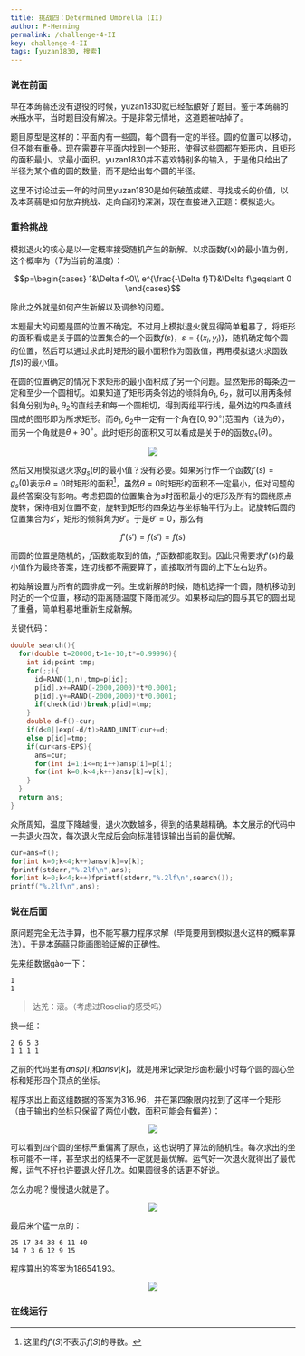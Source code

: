 ```yaml
---
title: 挑战四：Determined Umbrella (II)
author: P-Henning
permalink: /challenge-4-II
key: challenge-4-II
tags: [yuzan1830, 搜索]
---
```


### 说在前面

早在本蒟蒻还没有退役的时候，yuzan1830就已经酝酿好了题目。鉴于本蒟蒻的~~水瓶~~水平，当时题目没有解决。于是非常无情地，这道题被咕掉了。

题目原型是这样的：平面内有一些圆，每个圆有一定的半径。圆的位置可以移动，但不能有重叠。现在需要在平面内找到一个矩形，使得这些圆都在矩形内，且矩形的面积最小。求最小面积。yuzan1830并不喜欢特别多的输入，于是他只给出了半径为某个值的圆的数量，而不是给出每个圆的半径。

<!--more-->

这里不讨论过去一年的时间里yuzan1830是如何破茧成蝶、寻找成长的价值，以及本蒟蒻是如何放弃挑战、走向自闭的深渊，现在直接进入正题：模拟退火。

### 重拾挑战

模拟退火的核心是以一定概率接受随机产生的新解。以求函数$f(x)$的最小值为例，这个概率为（$T$为当前的温度）：

$$p=\begin{cases}
1&\Delta f<0\\
e^{\frac{-\Delta f}T}&\Delta f\geqslant 0
\end{cases}$$

除此之外就是如何产生新解以及调参的问题。

本题最大的问题是圆的位置不确定。不过用上模拟退火就显得简单粗暴了，将矩形的面积看成是关于圆的位置集合的一个函数$f(s)$，$s=\lbrace(x_i,y_i)\rbrace$，随机确定每个圆的位置，然后可以通过求此时矩形的最小面积作为函数值，再用模拟退火求函数$f(s)$的最小值。

在圆的位置确定的情况下求矩形的最小面积成了另一个问题。显然矩形的每条边一定和至少一个圆相切。如果知道了矩形两条邻边的倾斜角$\theta_1,\theta_2$，就可以用两条倾斜角分别为$\theta_1,\theta_2$的直线去和每一个圆相切，得到两组平行线，最外边的四条直线围成的图形即为所求矩形。而$\theta_1,\theta_2$中一定有一个角在$[0,90^{\circ})$范围内（设为$\theta$），而另一个角就是$\theta+90^{\circ}$。此时矩形的面积又可以看成是关于$\theta$的函数$g_s(\theta)$。

<div align="center"><img src="https://s1.ax1x.com/2020/04/11/GHO93D.png"></div>

然后又用模拟退火求$g_s(\theta)$的最小值？没有必要。如果另行作一个函数$f'(s)=g_s(0)$表示$\theta=0$时矩形的面积[^func]，虽然$\theta=0$时矩形的面积不一定最小，但对问题的最终答案没有影响。考虑把圆的位置集合为$s$时面积最小的矩形及所有的圆绕原点旋转，保持相对位置不变，旋转到矩形的四条边与坐标轴平行为止。记旋转后圆的位置集合为$s'$，矩形的倾斜角为$\theta'$。于是$\theta'=0$，那么有

$$f'(s')=f(s')=f(s)$$

而圆的位置是随机的，$f$函数能取到的值，$f'$函数都能取到。因此只需要求$f'(s)$的最小值作为最终答案，连切线都不需要算了，直接取所有圆的上下左右边界。

初始解设置为所有的圆排成一列。生成新解的时候，随机选择一个圆，随机移动到附近的一个位置，移动的距离随温度下降而减少。如果移动后的圆与其它的圆出现了重叠，简单粗暴地重新生成新解。

关键代码：

```cpp
double search(){
  for(double t=20000;t>1e-10;t*=0.99996){
    int id;point tmp;
    for(;;){
      id=RAND(1,n),tmp=p[id];
      p[id].x+=RAND(-2000,2000)*t*0.0001;
      p[id].y+=RAND(-2000,2000)*t*0.0001;
      if(check(id))break;p[id]=tmp;
    }
    double d=f()-cur;
    if(d<0||exp(-d/t)>RAND_UNIT)cur+=d;
    else p[id]=tmp;
    if(cur<ans-EPS){
      ans=cur;
      for(int i=1;i<=n;i++)ansp[i]=p[i];
      for(int k=0;k<4;k++)ansv[k]=v[k];
    }
  }
  return ans;
}
```

众所周知，温度下降越慢，退火次数越多，得到的结果越精确。本文展示的代码中一共退火四次，每次退火完成后会向标准错误输出当前的最优解。

```cpp
cur=ans=f();
for(int k=0;k<4;k++)ansv[k]=v[k];
fprintf(stderr,"%.2lf\n",ans);
for(int k=0;k<4;k++)fprintf(stderr,"%.2lf\n",search());
printf("%.2lf\n",ans);
```

### 说在后面

原问题完全无法手算，也不能写暴力程序求解（毕竟要用到模拟退火这样的概率算法）。于是本蒟蒻只能画图验证解的正确性。

先来组数据gào一下：

    1
    1

> 达羌：滚。（考虑过Roselia的感受吗）

换一组：

    2 6 5 3
    1 1 1 1

之前的代码里有$ansp[i]$和$ansv[k]$，就是用来记录矩形面积最小时每个圆的圆心坐标和矩形四个顶点的坐标。

程序求出上面这组数据的答案为$316.96$，并在第四象限内找到了这样一个矩形（由于输出的坐标只保留了两位小数，面积可能会有偏差）：

<div align="center"><img src="https://s1.ax1x.com/2020/04/12/GL7EBn.png"></div>

可以看到四个圆的坐标严重偏离了原点，这也说明了算法的随机性。每次求出的坐标可能不一样，甚至求出的结果不一定就是最优解。运气好一次退火就得出了最优解，运气不好也许要退火好几次。如果圆很多的话更不好说。

怎么办呢？慢慢退火就是了。

<div align="center"><img src="https://s1.ax1x.com/2020/04/12/GLlJnU.jpg"></div>

最后来个猛一点的：

    25 17 34 38 6 11 40
    14 7 3 6 12 9 15

程序算出的答案为$186541.93$。

<div align="center"><img src="https://s1.ax1x.com/2020/04/12/GLoYrR.png"></div>

### 在线运行

<div data-pym-src="https://www.jdoodle.com/embed/v0/1Zgl"></div>

<script src="https://www.jdoodle.com/assets/jdoodle-pym.min.js" type="text/javascript"></script>

[^func]: 这里的$f'(S)$不表示$f(S)$的导数。
